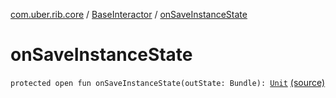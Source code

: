 [com.uber.rib.core](../index.md) / [BaseInteractor](index.md) / [onSaveInstanceState](./on-save-instance-state.md)

# onSaveInstanceState

`protected open fun onSaveInstanceState(outState: Bundle): `[`Unit`](https://kotlinlang.org/api/latest/jvm/stdlib/kotlin/-unit/index.html) [(source)](https://github.com/asvid/GdzieTaBiedra/tree/master/app/src/main/java/com/uber/rib/core/BaseInteractor.kt#L32)